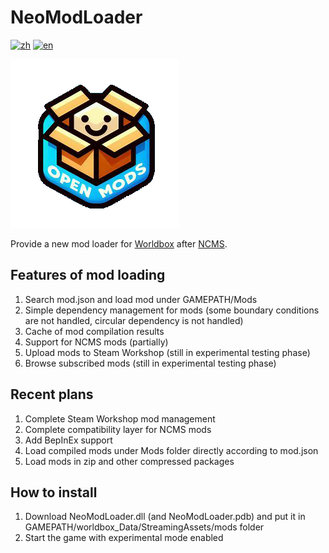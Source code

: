 ﻿# NeoModLoader

[![zh](https://img.shields.io/badge/zh-简体中文-red.svg)](README.md)
[![en](https://img.shields.io/badge/en-English-green.svg)](README.en.md)

![Icon](resources/logo.png)

Provide a new mod loader for [Worldbox](http://www.superworldbox.com/) after [NCMS](https://denq04.github.io/ncms/).

## Features of mod loading

1. Search mod.json and load mod under GAMEPATH/Mods
2. Simple dependency management for mods (some boundary conditions are not handled, circular dependency is not handled)
3. Cache of mod compilation results
4. Support for NCMS mods (partially)
5. Upload mods to Steam Workshop (still in experimental testing phase)
6. Browse subscribed mods (still in experimental testing phase)

## Recent plans
1. Complete Steam Workshop mod management
2. Complete compatibility layer for NCMS mods
3. Add BepInEx support
4. Load compiled mods under Mods folder directly according to mod.json
5. Load mods in zip and other compressed packages

## How to install
1. Download NeoModLoader.dll (and NeoModLoader.pdb) and put it in GAMEPATH/worldbox_Data/StreamingAssets/mods folder
2. Start the game with experimental mode enabled